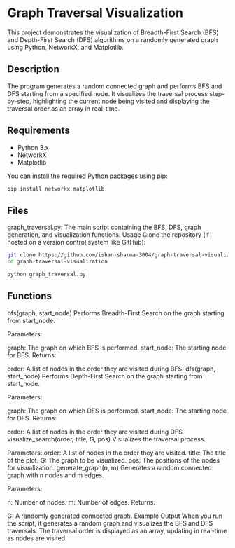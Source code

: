 # Graph Traversal Visualization

This project demonstrates the visualization of Breadth-First Search (BFS) and Depth-First Search (DFS) algorithms on a randomly generated graph using Python, NetworkX, and Matplotlib.

## Description

The program generates a random connected graph and performs BFS and DFS starting from a specified node. It visualizes the traversal process step-by-step, highlighting the current node being visited and displaying the traversal order as an array in real-time.

## Requirements

- Python 3.x
- NetworkX
- Matplotlib

You can install the required Python packages using pip:

```sh
pip install networkx matplotlib
```
## Files
graph_traversal.py: The main script containing the BFS, DFS, graph generation, and visualization functions.
Usage
Clone the repository (if hosted on a version control system like GitHub):

```sh
git clone https://github.com/ishan-sharma-3004/graph-traversal-visualization.git
cd graph-traversal-visualization
```

```sh
python graph_traversal.py
```
## Functions
bfs(graph, start_node)
Performs Breadth-First Search on the graph starting from start_node.

Parameters:

graph: The graph on which BFS is performed.
start_node: The starting node for BFS.
Returns:

order: A list of nodes in the order they are visited during BFS.
dfs(graph, start_node)
Performs Depth-First Search on the graph starting from start_node.

Parameters:

graph: The graph on which DFS is performed.
start_node: The starting node for DFS.
Returns:

order: A list of nodes in the order they are visited during DFS.
visualize_search(order, title, G, pos)
Visualizes the traversal process.

Parameters:
order: A list of nodes in the order they are visited.
title: The title of the plot.
G: The graph to be visualized.
pos: The positions of the nodes for visualization.
generate_graph(n, m)
Generates a random connected graph with n nodes and m edges.

Parameters:

n: Number of nodes.
m: Number of edges.
Returns:

G: A randomly generated connected graph.
Example Output
When you run the script, it generates a random graph and visualizes the BFS and DFS traversals. The traversal order is displayed as an array, updating in real-time as nodes are visited.

